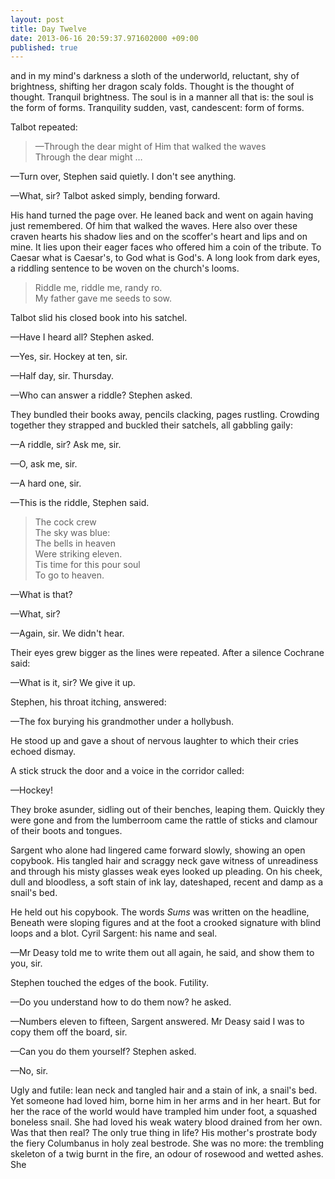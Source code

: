 ```yaml
---
layout: post
title: Day Twelve
date: 2013-06-16 20:59:37.971602000 +09:00
published: true
---
```


and in my mind's darkness a sloth of the underworld, reluctant, shy of brightness, shifting her dragon scaly folds. Thought is the thought of thought. Tranquil brightness. The soul is in a manner all that is: the soul is the form of forms. Tranquility sudden, vast, candescent: form of forms.

Talbot repeated:

> —Through the dear might of Him that walked the waves <br>
> Through the dear might …

—Turn over, Stephen said quietly. I don't see anything.

—What, sir? Talbot asked simply, bending forward.

His hand turned the page over. He leaned back and went on again having just remembered. Of him that walked the waves. Here also over these craven hearts his shadow lies and on the scoffer's heart and lips and on mine. It lies upon their eager faces who offered him a coin of the tribute. To Caesar what is Caesar's, to God what is God's. A long look from dark eyes, a riddling sentence to be woven on the church's looms. 

> Riddle me, riddle me, randy ro.<br>
> My father gave me seeds to sow.

Talbot slid his closed book into his satchel.

—Have I heard all? Stephen asked.

—Yes, sir. Hockey at ten, sir.

—Half day, sir. Thursday.

—Who can answer a riddle? Stephen asked.

They bundled their books away, pencils clacking, pages rustling. Crowding together they strapped and buckled their satchels, all gabbling gaily:

—A riddle, sir? Ask me, sir.

—O, ask me, sir.

—A hard one, sir.

—This is the riddle, Stephen said.

> The cock crew<br>
> The sky was blue: <br>
> The bells in heaven <br>
> Were striking eleven. <br>
> Tis time for this pour soul <br>
> To go to heaven.

—What is that?

—What, sir?

—Again, sir. We didn't hear.

Their eyes grew bigger as the lines were repeated. After a silence Cochrane said:

—What is it, sir? We give it up.

Stephen, his throat itching, answered:

—The fox burying his grandmother under a hollybush.

He stood up and gave a shout of nervous laughter to which their cries echoed dismay.

A stick struck the door and a voice in the corridor called:

—Hockey!

They broke asunder, sidling out of their benches, leaping them. Quickly they were gone and from the lumberroom came the rattle of sticks and clamour of their boots and tongues.

Sargent who alone had lingered came forward slowly, showing an open copybook. His tangled hair and scraggy neck gave witness of unreadiness and through his misty glasses weak eyes looked up pleading. On his cheek, dull and bloodless, a soft stain of ink lay, dateshaped, recent and damp as a snail's bed.

He held out his copybook. The words *Sums* was written on the headline, Beneath were sloping figures and at the foot a crooked signature with blind loops and a blot. Cyril Sargent: his name and seal. 

—Mr Deasy told me to write them out all again, he said, and show them to you, sir.

Stephen touched the edges of the book. Futility. 

—Do you understand how to do them now? he asked. 

—Numbers eleven to fifteen, Sargent answered. Mr Deasy said I was to copy them off the board, sir. 

—Can you do them yourself? Stephen asked. 

—No, sir.

Ugly and futile: lean neck and tangled hair and a stain of ink, a snail's bed. Yet someone had loved him, borne him in her arms and in her heart. But for her the race of the world would have trampled him under foot, a squashed boneless snail. She had loved his weak watery blood drained from her own. Was that then real? The only true thing in life? His mother's prostrate body the fiery Columbanus in holy zeal bestrode. She was no more: the trembling skeleton of a twig burnt in the fire, an odour of rosewood and wetted ashes. She

